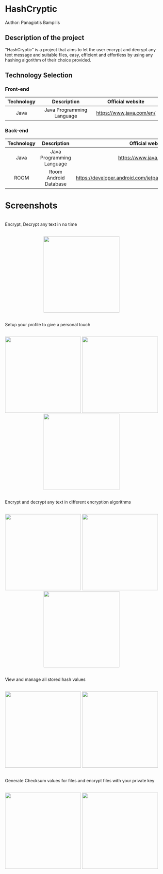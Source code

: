 # HashCryptic
Author: Panagiotis Bampilis

## Description of the project
"HashCryptic" is a project that aims to let the user encrypt and decrypt any text message and suitable files, easy, efficient and effortless by using any hashing algorithm of their choice provided.

## Technology Selection

### Front-end
|     Technology     |        Description        |                Official website                |
| :----------------: | :----------------------:  | :--------------------------------------------: |
|        Java        | Java Programming Language |               https://www.java.com/en/         |

### Back-end
|     Technology     |        Description        |                Official website                |
| :----------------: | :----------------------:  | :--------------------------------------------: |
|        Java        | Java Programming Language |               https://www.java.com/en/         |
|        ROOM        |    Room Android Database  | https://developer.android.com/jetpack/androidx/releases/room |

# Screenshots
<br>
Encrypt, Decrypt any text in no time
<br><br>
<p align="center">
  <img src="Screenshots/1.png" width=250></img>
</p>
<br>
Setup your profile to give a personal touch
<br><br>
<p align="center">
  <img src="Screenshots/2.png" width=250></img>
  <img src="Screenshots/4.png" width=250></img>
  <img src="Screenshots/5.png" width=250></img>
</p>
<br>
Encrypt and decrypt any text in different encryption algorithms
<br><br>
<p align="center">
  <img src="Screenshots/6.png" width=250></img>
  <img src="Screenshots/7.png" width=250></img>
  <img src="Screenshots/12.png" width=250></img>
</p>
<br>
View and manage all stored hash values
<br><br>
<p align="center">
  <img src="Screenshots/8.png" width=250></img>
  <img src="Screenshots/9.png" width=250></img>
</p>
<br>
Generate Checksum values for files and encrypt files with your private key
<br><br>
<p align="center">
    <img src="Screenshots/10.png" width=250></img>
    <img src="Screenshots/11.png" width=250></img>
</p>
<br>